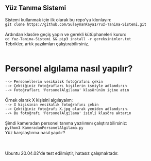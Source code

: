 ## Yüz Tanıma Sistemi
Sistemi kullanmak için ilk olarak bu repo'yu klonlayın:<br>
`git clone https://github.com/SuleymanKaya1/Yuz-Tanima-Sistemi.git`<br>
<br>
Ardından klasöre geçiş yapın ve gerekli kütüphaneleri kurun:<br>
`cd Yuz-Tanima-Sistemi && pip3 install -r gereksinimler.txt`<br>
Tebrikler, artık yazılımları çalıştırabilirsiniz.<br>
<br>
# Personel algılama nasıl yapılır?<br>
`--> Personellerin vesikalık fotoğrafını çekin`<br>
`--> Çektiğiniz fotoğrafları kişilerin ismiyle adlandırın`<br>
`--> Fotoğrafları 'PersonelAlgilama' klasörünün içine atın`<br>
<br>
Örnek olarak X kişisini algılayalım:<br>
`--> X kişisinin vesikalık fotoğrafını çekin`<br>
`--> Çektiğiniz fotoğrafı X.jpg olarak yeniden adlandırın.`<br>
`--> Bu fotoğrafı 'PersonelAlgilama' isimli klasöre aktarın`<br>
<br>
Şimdi kameradan personel tanıma yazılımını çalıştırabilirsiniz:<br>
`python3 KameradanPersonelAlgilama.py`<br>
Yüz karşılaştırma nasıl yapılır?
<br><br><br><br>Ubuntu 20.04.02'de test edilmiştir, hatasız çalışmaktadır.
